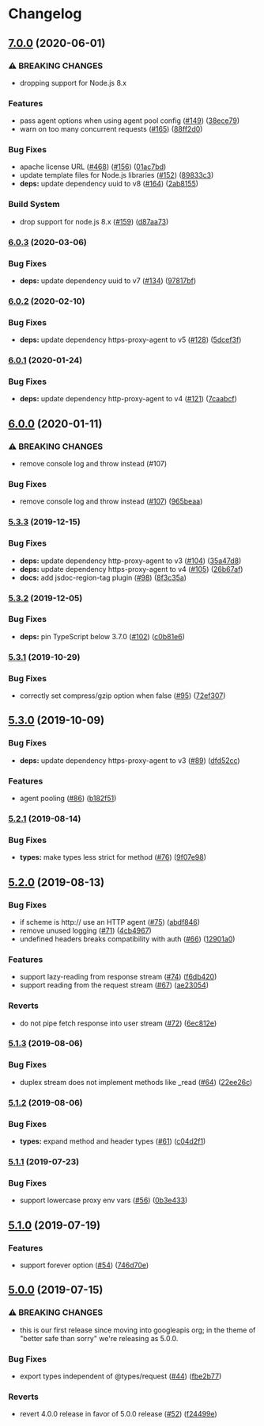 # Changelog

## [7.0.0](https://www.github.com/googleapis/teeny-request/compare/v6.0.3...v7.0.0) (2020-06-01)


### ⚠ BREAKING CHANGES

* dropping support for Node.js 8.x

### Features

* pass agent options when using agent pool config ([#149](https://www.github.com/googleapis/teeny-request/issues/149)) ([38ece79](https://www.github.com/googleapis/teeny-request/commit/38ece79151b667ec1a72ec50b1c7a58258924794))
* warn on too many concurrent requests ([#165](https://www.github.com/googleapis/teeny-request/issues/165)) ([88ff2d0](https://www.github.com/googleapis/teeny-request/commit/88ff2d0d8e0fc25a4219ef5625b8de353ed4aa29))


### Bug Fixes

* apache license URL ([#468](https://www.github.com/googleapis/teeny-request/issues/468)) ([#156](https://www.github.com/googleapis/teeny-request/issues/156)) ([01ac7bd](https://www.github.com/googleapis/teeny-request/commit/01ac7bd01e870796fd15355e079649633d5d5983))
* update template files for Node.js libraries ([#152](https://www.github.com/googleapis/teeny-request/issues/152)) ([89833c3](https://www.github.com/googleapis/teeny-request/commit/89833c3c3e8afea04c85a60811f122c5a6d37e48))
* **deps:** update dependency uuid to v8 ([#164](https://www.github.com/googleapis/teeny-request/issues/164)) ([2ab8155](https://www.github.com/googleapis/teeny-request/commit/2ab81550aeb8ca914516ff4ac20ebbb7b3d73fa5))


### Build System

* drop support for node.js 8.x ([#159](https://www.github.com/googleapis/teeny-request/issues/159)) ([d87aa73](https://www.github.com/googleapis/teeny-request/commit/d87aa73d3fafbdc013b03b7629a41decda6da98a))

### [6.0.3](https://www.github.com/googleapis/teeny-request/compare/v6.0.2...v6.0.3) (2020-03-06)


### Bug Fixes

* **deps:** update dependency uuid to v7 ([#134](https://www.github.com/googleapis/teeny-request/issues/134)) ([97817bf](https://www.github.com/googleapis/teeny-request/commit/97817bfb12396f620b2e280dcdc8965c4815abb5))

### [6.0.2](https://www.github.com/googleapis/teeny-request/compare/v6.0.1...v6.0.2) (2020-02-10)


### Bug Fixes

* **deps:** update dependency https-proxy-agent to v5 ([#128](https://www.github.com/googleapis/teeny-request/issues/128)) ([5dcef3f](https://www.github.com/googleapis/teeny-request/commit/5dcef3f5883b24a1092def38004074d04e37e241))

### [6.0.1](https://www.github.com/googleapis/teeny-request/compare/v6.0.0...v6.0.1) (2020-01-24)


### Bug Fixes

* **deps:** update dependency http-proxy-agent to v4 ([#121](https://www.github.com/googleapis/teeny-request/issues/121)) ([7caabcf](https://www.github.com/googleapis/teeny-request/commit/7caabcf154d8cf0848e443ce2cd4fbfae913ca41))

## [6.0.0](https://www.github.com/googleapis/teeny-request/compare/v5.3.3...v6.0.0) (2020-01-11)


### ⚠ BREAKING CHANGES

* remove console log and throw instead (#107)

### Bug Fixes

* remove console log and throw instead ([#107](https://www.github.com/googleapis/teeny-request/issues/107)) ([965beaa](https://www.github.com/googleapis/teeny-request/commit/965beaae17f0273992c9856ebf79b6f1befc59fe))

### [5.3.3](https://www.github.com/googleapis/teeny-request/compare/v5.3.2...v5.3.3) (2019-12-15)


### Bug Fixes

* **deps:** update dependency http-proxy-agent to v3 ([#104](https://www.github.com/googleapis/teeny-request/issues/104)) ([35a47d8](https://www.github.com/googleapis/teeny-request/commit/35a47d83adf92b16eab3fce52deae0e3c1353aa6))
* **deps:** update dependency https-proxy-agent to v4 ([#105](https://www.github.com/googleapis/teeny-request/issues/105)) ([26b67af](https://www.github.com/googleapis/teeny-request/commit/26b67afcb084ce1b99a62ecc55050d6f8f8aaee4))
* **docs:** add jsdoc-region-tag plugin ([#98](https://www.github.com/googleapis/teeny-request/issues/98)) ([8f3c35a](https://www.github.com/googleapis/teeny-request/commit/8f3c35aee711a1262ffa7c058eb1b9f18204b80e))

### [5.3.2](https://www.github.com/googleapis/teeny-request/compare/v5.3.1...v5.3.2) (2019-12-05)


### Bug Fixes

* **deps:** pin TypeScript below 3.7.0 ([#102](https://www.github.com/googleapis/teeny-request/issues/102)) ([c0b81e6](https://www.github.com/googleapis/teeny-request/commit/c0b81e6e7c1bb7e4a3e823c2e41692bc8ede0218))

### [5.3.1](https://www.github.com/googleapis/teeny-request/compare/v5.3.0...v5.3.1) (2019-10-29)


### Bug Fixes

* correctly set compress/gzip option when false ([#95](https://www.github.com/googleapis/teeny-request/issues/95)) ([72ef307](https://www.github.com/googleapis/teeny-request/commit/72ef307364de542af3ef8581572b1897fca2bcf4))

## [5.3.0](https://www.github.com/googleapis/teeny-request/compare/v5.2.1...v5.3.0) (2019-10-09)


### Bug Fixes

* **deps:** update dependency https-proxy-agent to v3 ([#89](https://www.github.com/googleapis/teeny-request/issues/89)) ([dfd52cc](https://www.github.com/googleapis/teeny-request/commit/dfd52cc))


### Features

* agent pooling ([#86](https://www.github.com/googleapis/teeny-request/issues/86)) ([b182f51](https://www.github.com/googleapis/teeny-request/commit/b182f51))

### [5.2.1](https://www.github.com/googleapis/teeny-request/compare/v5.2.0...v5.2.1) (2019-08-14)


### Bug Fixes

* **types:** make types less strict for method ([#76](https://www.github.com/googleapis/teeny-request/issues/76)) ([9f07e98](https://www.github.com/googleapis/teeny-request/commit/9f07e98))

## [5.2.0](https://www.github.com/googleapis/teeny-request/compare/v5.1.3...v5.2.0) (2019-08-13)


### Bug Fixes

* if scheme is http:// use an HTTP agent ([#75](https://www.github.com/googleapis/teeny-request/issues/75)) ([abdf846](https://www.github.com/googleapis/teeny-request/commit/abdf846))
* remove unused logging ([#71](https://www.github.com/googleapis/teeny-request/issues/71)) ([4cb4967](https://www.github.com/googleapis/teeny-request/commit/4cb4967))
* undefined headers breaks compatibility with auth ([#66](https://www.github.com/googleapis/teeny-request/issues/66)) ([12901a0](https://www.github.com/googleapis/teeny-request/commit/12901a0))


### Features

* support lazy-reading from response stream ([#74](https://www.github.com/googleapis/teeny-request/issues/74)) ([f6db420](https://www.github.com/googleapis/teeny-request/commit/f6db420))
* support reading from the request stream ([#67](https://www.github.com/googleapis/teeny-request/issues/67)) ([ae23054](https://www.github.com/googleapis/teeny-request/commit/ae23054))


### Reverts

* do not pipe fetch response into user stream ([#72](https://www.github.com/googleapis/teeny-request/issues/72)) ([6ec812e](https://www.github.com/googleapis/teeny-request/commit/6ec812e))

### [5.1.3](https://www.github.com/googleapis/teeny-request/compare/v5.1.2...v5.1.3) (2019-08-06)


### Bug Fixes

* duplex stream does not implement methods like _read ([#64](https://www.github.com/googleapis/teeny-request/issues/64)) ([22ee26c](https://www.github.com/googleapis/teeny-request/commit/22ee26c))

### [5.1.2](https://www.github.com/googleapis/teeny-request/compare/v5.1.1...v5.1.2) (2019-08-06)


### Bug Fixes

* **types:** expand method and header types ([#61](https://www.github.com/googleapis/teeny-request/issues/61)) ([c04d2f1](https://www.github.com/googleapis/teeny-request/commit/c04d2f1))

### [5.1.1](https://www.github.com/googleapis/teeny-request/compare/v5.1.0...v5.1.1) (2019-07-23)


### Bug Fixes

* support lowercase proxy env vars ([#56](https://www.github.com/googleapis/teeny-request/issues/56)) ([0b3e433](https://www.github.com/googleapis/teeny-request/commit/0b3e433))

## [5.1.0](https://www.github.com/googleapis/teeny-request/compare/v5.0.0...v5.1.0) (2019-07-19)


### Features

* support forever option ([#54](https://www.github.com/googleapis/teeny-request/issues/54)) ([746d70e](https://www.github.com/googleapis/teeny-request/commit/746d70e))

## [5.0.0](https://www.github.com/googleapis/teeny-request/compare/v4.0.0...v5.0.0) (2019-07-15)


### ⚠ BREAKING CHANGES

* this is our first release since moving into googleapis org; in the theme of "better safe than sorry" we're releasing as 5.0.0.

### Bug Fixes

* export types independent of @types/request ([#44](https://www.github.com/googleapis/teeny-request/issues/44)) ([fbe2b77](https://www.github.com/googleapis/teeny-request/commit/fbe2b77))


### Reverts

* revert 4.0.0 release in favor of 5.0.0 release ([#52](https://www.github.com/googleapis/teeny-request/issues/52)) ([f24499e](https://www.github.com/googleapis/teeny-request/commit/f24499e))
